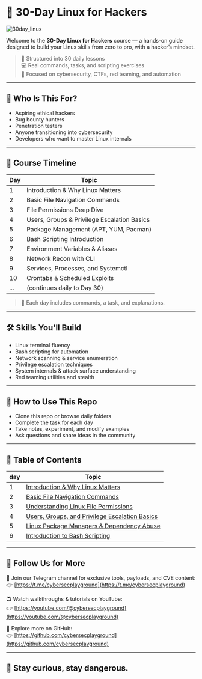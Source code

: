 # 🐧 30-Day Linux for Hackers
![30day_linux](https://github.com/user-attachments/assets/f99d5a61-7e2f-4961-b91e-0d6cb0f05c9a)

Welcome to the **30-Day Linux for Hackers** course — a hands-on guide designed to build your Linux skills from zero to pro, with a hacker’s mindset.

> 📅 Structured into 30 daily lessons  
> 💻 Real commands, tasks, and scripting exercises  
> 🎯 Focused on cybersecurity, CTFs, red teaming, and automation

---

## 📌 Who Is This For?

- Aspiring ethical hackers  
- Bug bounty hunters  
- Penetration testers  
- Anyone transitioning into cybersecurity  
- Developers who want to master Linux internals

---

## 🧭 Course Timeline

| Day | Topic |
|-----|-------|
| 1   | Introduction & Why Linux Matters |
| 2   | Basic File Navigation Commands |
| 3   | File Permissions Deep Dive |
| 4   | Users, Groups & Privilege Escalation Basics |
| 5   | Package Management (APT, YUM, Pacman) |
| 6   | Bash Scripting Introduction |
| 7   | Environment Variables & Aliases |
| 8   | Network Recon with CLI |
| 9   | Services, Processes, and Systemctl |
| 10  | Crontabs & Scheduled Exploits |
| ... | (continues daily to Day 30) |

> 🧠 Each day includes commands, a task, and explanations.

---

## 🛠 Skills You’ll Build

- Linux terminal fluency  
- Bash scripting for automation  
- Network scanning & service enumeration  
- Privilege escalation techniques  
- System internals & attack surface understanding  
- Red teaming utilities and stealth

---

## 📂 How to Use This Repo

- Clone this repo or browse daily folders
- Complete the task for each day
- Take notes, experiment, and modify examples
- Ask questions and share ideas in the community

---
## 🧭 Table of Contents

| day | Topic |
|-----|-------|
| 1   | [Introduction & Why Linux Matters](https://github.com/cybersecplayground/30-Day-Linux-for-Hackers/blob/main/day-1-Intro.md) |
| 2   | [Basic File Navigation Commands](https://github.com/cybersecplayground/30-Day-Linux-for-Hackers/blob/main/day-2%20-%20Basic%20File%20Navigation%20in%20Linux.md) |
| 3   | [Understanding Linux File Permissions](https://github.com/cybersecplayground/30-Day-Linux-for-Hackers/blob/main/day-3%20%E2%80%93%20Understanding%20Linux%20File%20Permissions.md) |
| 4   | [Users, Groups, and Privilege Escalation Basics](https://github.com/cybersecplayground/30-Day-Linux-for-Hackers/blob/main/day-4%20%E2%80%93%20Users%2C%20Groups%2C%20and%20Privilege%20Escalation%20Basics.md) |
| 5   | [Linux Package Managers & Dependency Abuse](https://github.com/cybersecplayground/30-Day-Linux-for-Hackers/blob/main/day-5%20-%20Linux%20Package%20Managers%20%26%20Dependency%20Abuse.md) |
| 6   | [Introduction to Bash Scripting ](https://github.com/cybersecplayground/30-Day-Linux-for-Hackers/blob/main/day-6%20%E2%80%93%20Introduction%20to%20Bash%20Scripting.md)|
--- 


## 📣 Follow Us for More

💬 Join our Telegram channel for exclusive tools, payloads, and CVE content:  
👉 [https://t.me/cybersecplayground](https://t.me/cybersecplayground)

📺 Watch walkthroughs & tutorials on YouTube:  
👉 [https://youtube.com/@cybersecplayground](https://youtube.com/@cybersecplayground)

🔗 Explore more on GitHub:  
👉 [https://github.com/cybersecplayground](https://github.com/cybersecplayground)

---

## 🔐 Stay curious, stay dangerous.

